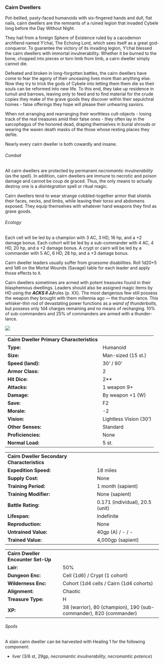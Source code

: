 ### Cairn Dwellers

Pot-bellied, pasty-faced humanoids with six-fingered hands and dull, flat nails, cairn dwellers are the remnants of a ruined legion that invaded Cybele long before the Day Without Night.

They hail from a foreign Sphere of Existence ruled by a cacodemon archfiend named Y’chal, The Echoing Lord, which sees itself as a great god-conqueror. To guarantee the victory of its invading legion, Y’chal blessed the cairn dwellers with immortal invulnerability. Whether it be burned to the bone, chopped into pieces or torn limb from limb, a cairn dweller simply cannot die.

Defeated and broken in long-forgotten battles, the cairn dwellers have come to fear the agony of their unceasing lives more than anything else. Now they try to trick the gods of Cybele into letting them them die so their souls can be reformed into new life. To this end, they take up residence in tumuli and barrows, leaving only to feed and to find material for the crude copies they make of the grave goods they discover within their sepulchral homes - false offerings they hope will please their unhearing saviors.

When not arranging and rearranging their worthless cult-objects - losing track of the real treasures amid their false ones - they often lay in the sarcophagus of the honored dead, draping themselves in burial shrouds or wearing the waxen death masks of the those whose resting places they defile.

Nearly every cairn dweller is both cowardly and insane.

###### Combat

All cairn dwellers are protected by permanent *necromantic invulnerability* (as the spell). In addition, cairn dwellers are immune to necrotic and poison damage and cannot be coup de graced. Thus, the only means to actually destroy one is a *disintegration* spell or ritual magic.

Cairn dwellers tend to wear strange cobbled-together armor that shields their faces, necks, and limbs, while leaving their torso and abdomens exposed. They equip themselves with whatever hand weapons they find as grave goods.

###### Ecology

Each cell will be led by a champion with 3 AC, 3 HD, 16 hp, and a +2 damage bonus. Each cohort will be led by a sub-commander with 4 AC, 4 HD, 20 hp, and a +2 damage bonus. A crypt or cairn will be led by a commander with 5 AC, 6 HD, 28 hp, and a +3 damage bonus.

Cairn dweller leaders usually suffer from gruesome disabilities. Roll 1d20+5 and 1d6 on the Mortal Wounds (Savage) table for each leader and apply those effects to it.

Cairn dwellers sometimes are armed with potent treasures found in their blasphemous dwellings. Leaders should also be assigned magic items by HD using the ***ACKS II JJ***rules (p. XX). The most dangerous few still possess the weapon they brought with them millennia ago — the thunder-lance. This whisker-thin rod of devastating power functions as a *wand of thunderbolts,* but possess only 1d4 charges remaining and no means of recharging. 10% of sub-commanders and 25% of commanders are armed with a thunder-lance.

![](data:image/png;base64...)

|  |  |
| --- | --- |
| **Cairn Dweller Primary Characteristics** | |
| **Type:** | Humanoid |
| **Size:** | Man-sized (15 st.) |
| **Speed (land):** | 30’ / 90’ |
| **Armor Class:** | 2 |
| **Hit Dice:** | 2\*\* |
| **Attacks:** | 1 weapon 9+ |
| **Damage:** | By weapon +1 {W} |
| **Save:** | F2 |
| **Morale:** | -2 |
| **Vision:** | Lightless Vision (30’) |
| **Other Senses:** | Standard |
| **Proficiencies:** | None |
| **Normal Load:** | 5 st. |

|  |  |
| --- | --- |
| **Cairn Dweller Secondary Characteristics** | |
| **Expedition Speed:** | 18 miles |
| **Supply Cost:** | None |
| **Training Period:** | 1 month (sapient) |
| **Training Modifier:** | None (sapient) |
| **Battle Rating:** | 0.171 (individual), 20.5 (unit) |
| **Lifespan:** | Indefinite |
| **Reproduction:** | None |
| **Untrained Value:** | 40gp (A) / - / - |
| **Trained Value:** | 4,000gp (sapient) |

|  |  |
| --- | --- |
| **Cairn Dweller Encounter Set-Up** | |
| **Lair:** | 50% |
| **Dungeon Enc:** | Cell (1d6) /  Crypt (1 cohort) |
| **Wilderness Enc:** | Cohort (1d4 cells /  Cairn (1d4 cohorts) |
| **Alignment:** | Chaotic |
| **Treasure Type:** | H |
| **XP:** | 38 (warrior), 80 (champion), 190 (sub-commander), 820 (commander) |

###### Spoils

A slain cairn dweller can be harvested with Healing 1 for the following component:

* liver (3/6 st, 29gp, *necromantic invulnerability, necromantic potence*)
